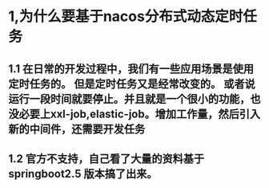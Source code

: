 # 1,为什么要基于nacos分布式动态定时任务

## 1.1 在日常的开发过程中，我们有一些应用场景是使用定时任务的。 但是定时任务又是经常改变的。 或者说运行一段时间就要停止。并且就是一个很小的功能，也没必要上xxl-job,elastic-job。增加工作量，然后引入新的中间件，还需要开发任务

## 1.2 官方不支持，自己看了大量的资料基于springboot2.5 版本搞了出来。